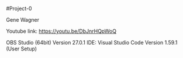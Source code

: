 #Project-0

Gene Wagner

Youtube link: https://youtu.be/DbJnrHQpWoQ

OBS  Studio (64bit) Version 27.0.1 IDE: Visual Studio Code Version 1.59.1 (User Setup)
